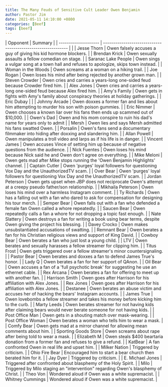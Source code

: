 ```yaml
---
title: The Many Feuds of Sensitive Cult Leader Owen Benjamin
author: Pastor Jim
date: 2021-05-11 14:10:00 +0800
categories: [Beef]
tags: [beef]
---
```


| Opponent             | Summary                                                      |
| -------------------- | ------------------------------------------------------------ |             |
| Jesse Thorn          | Owen falsely accuses a guy of giving his kid hormone blockers. |
| Brendan Krick        | Owen sexually assaults a fellow comedian on stage.           |
| Saranac Lake People  | Owen sings a vulgar song at a town hall and refuses to apologize, skips town instead. |
| Woman in the Woods   | Owen screams at a woman on a hiking trail.                   |
| Joe Rogan            | Owen loses his mind after being rejected by another grown man. |
| Steven Crowder       | Owen cries and carries a years-long one-sided feud because Crowder fired him. |
| Alex Jones           | Owen cries and carries a years-long one-sided feud because Alex fired him. |
| Amy's Family         | Owen gets in fights with Amy's family about conspiracy theories at holiday gatherings. |
| Eric Dubay           |                                                              |
| Johnny Arcade        | Owen doxxes a former fan and lies about him attempting to murder his son with poison gummies. |
| Eric Nimmer          | Owen chooses a known liar over his fans then ends up scammed out of $10,000. |
| Owen's Dad           | Owen and his mom conspire to ruin his dad's name for years only to admit |
| Mersh                | Owen lies and says Mersh admitted his fans swatted Owen.     |
| Porsalin             | Owen's fans send a documentary filmmaker into hiding after doxxing and slandering him. |
| Allan Powell         | Owen manipulates a troll video and larps as if his life is in danger. |
| Vincent James        | Owen accuses Vince of setting him up because of negative questions from the audience. |
| Nick Fuentes         | Owen loses his mind because Nick said he and Owen don't agree on everything. |
| Mike Meloni          | Owen gets mad after Mike stops running the 'Owen Benjamin Highlights' channel. |
| Captain Cutler       | Owen 'purges' loyal followers for questioning Vox Day and the UnauthorizedTV scam. |
| Over Bear            | Owen 'purges' loyal followers for questioning Vox Day and the UnauthorizedTV scam. |
| Jordan Peterson      | Owen gets upset when JBP does not reciprocate Owen's attempt at a creepy pseudo father/son relationship. |
| Mikhaila Peterson    | Owen loses his mind over a harmless Instagram comment.       |
| Ty Richards          | Owen has a falling out with a fan who dared to ask for compensation for designing his tour merch. |
| Semper Bear          | Owen falls out with a fan who defended a female fan Owen called a whore repeatedly. |
| Saucen Bear          | Owen repeatedly calls a fan a whore for not dropping a topic fast enough. |
| Nate Slattery        | Owen destroys a fan for writing a book using bear terms, despite Owen giving the project his  blessing. |
| Davey Crocko         | Owen makes unsubstantiated accusations of swatting.          |
| Remnant Bear         | Owen berates a fan for his Christian religious views and support of King David. |
| Cowboy Bear          | Owen berates a fan who just lost a young child.              |
| LTV                  | Owen berates and sexually harasses a fellow streamer for clipping him. |
| Titus Frost          | Owen gets triggered over a fellow streamer's minor countersignaling. |
| Pastor Bear          | Owen berates and doxxes a fan to defend James True's honor.  |
| Lady Q               | Owen berates a fan for her support of QAnon.                 |
| Oil Bear             | Owen accuses a fan of a 'full psychotic break' for suggesting he use an ethernet cable. |
| Rex Arcana           | Owen berates a fan for offering to meet up with another fan. |
| Harrison Smith       | Owen goes after Harrison for his affiliation with Alex Jones. |
| Rex Jones            | Owen goes after Harrison for his affiliation with Alex Jones. |
| Destanee             | Owen berates an abuse victim and accuses her of hacking the bears' Instagram accounts. |
| James True           | Owen lovebombs a fellow streamer and takes his money before kicking him to the curb. |
| Marty Leeds          | Owen berates streamer for not having kids after claiming bears would never berate someone for not having kids. |
| Post Office Man      | Owen gets in a shouting match over mask-wearing.             |
| Post Office Woman    | Owen berates a woman who tells him to wear a mask.           |
| Comfy Bear           | Owen gets mad at a mirror channel for allowing mean comments about him. |
| Sporting Goods Store | Owen screams about rape after being told to wear a mask.     |
| Elizabeth M          | Owen steals $400 beartaria donation from a former fan and refuses to give a refund. |
| KatBear              | A fan confronted Owen in real life and upset him.            |
| Milker Nation        | Triggered by criticism.                                      |
| Ohio Fire Bear       | Encouraged him to start a bear church then berated him for it. |
| Jay Dyer             | Triggered by criticism.                                      |
| E. Michael Jones     | Triggered after confronted about blasphemy of the Holy Spirit. |
| Milo                 | Triggered by Milo staging an "intervention" regarding Owen's blasphemy of Christ. |
| Theo Von             | Wondered aloud if Owen was a white supremacist.              |
| Whitney Cummings     | Wondered aloud if Owen was a white supremacist.              |